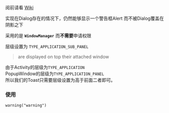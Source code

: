 阅前请看 [Wiki](https://github.com/o0o0oo00/NewToast/wiki)

实现在Dialog存在的情况下，仍然能够显示一个警告框Alert 而不被Dialog覆盖在阴影之下

采用的是 **`WindowManager`** 而**不需要**申请权限

层级设置为 `TYPE_APPLICATION_SUB_PANEL`

> are displayed on top their attached window

由于Activity的层级为`TYPE_APPLICATION`  
PopupWindow的层级为`TYPE_APPLICATION_PANEL`   
所以我们的Toast只需要层级设置为高于前面二者即可。

### 使用

```
warning("warning")
```
